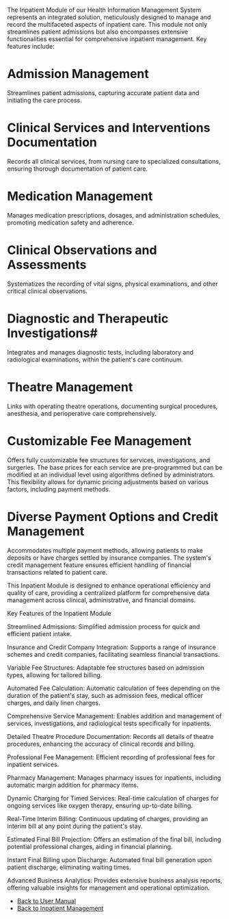The Inpatient Module of our Health Information Management System represents an integrated solution, meticulously designed to manage and record the multifaceted aspects of inpatient care. This module not only streamlines patient admissions but also encompasses extensive functionalities essential for comprehensive inpatient management. Key features include:

# Admission Management
Streamlines patient admissions, capturing accurate patient data and initiating the care process.

# Clinical Services and Interventions Documentation
Records all clinical services, from nursing care to specialized consultations, ensuring thorough documentation of patient care.

# Medication Management
Manages medication prescriptions, dosages, and administration schedules, promoting medication safety and adherence.

# Clinical Observations and Assessments
Systematizes the recording of vital signs, physical examinations, and other critical clinical observations.

# Diagnostic and Therapeutic Investigations# 
Integrates and manages diagnostic tests, including laboratory and radiological examinations, within the patient's care continuum.

# Theatre Management
Links with operating theatre operations, documenting surgical procedures, anesthesia, and perioperative care comprehensively.

# Customizable Fee Management
Offers fully customizable fee structures for services, investigations, and surgeries. The base prices for each service are pre-programmed but can be modified at an individual level using algorithms defined by administrators. This flexibility allows for dynamic pricing adjustments based on various factors, including payment methods.

# Diverse Payment Options and Credit Management
Accommodates multiple payment methods, allowing patients to make deposits or have charges settled by insurance companies. The system's credit management feature ensures efficient handling of financial transactions related to patient care.

This Inpatient Module is designed to enhance operational efficiency and quality of care, providing a centralized platform for comprehensive data management across clinical, administrative, and financial domains.

Key Features of the Inpatient Module

Streamlined Admissions: Simplified admission process for quick and efficient patient intake.

Insurance and Credit Company Integration: Supports a range of insurance schemes and credit companies, facilitating seamless financial transactions.

Variable Fee Structures: Adaptable fee structures based on admission types, allowing for tailored billing.

Automated Fee Calculation: Automatic calculation of fees depending on the duration of the patient's stay, such as admission fees, medical officer charges, and daily linen charges.

Comprehensive Service Management: Enables addition and management of services, investigations, and radiological tests specifically for inpatients.

Detailed Theatre Procedure Documentation: Records all details of theatre procedures, enhancing the accuracy of clinical records and billing.

Professional Fee Management: Efficient recording of professional fees for inpatient services.

Pharmacy Management: Manages pharmacy issues for inpatients, including automatic margin addition for pharmacy items.

Dynamic Charging for Timed Services: Real-time calculation of charges for ongoing services like oxygen therapy, ensuring up-to-date billing.

Real-Time Interim Billing: Continuous updating of charges, providing an interim bill at any point during the patient's stay.

Estimated Final Bill Projection: Offers an estimation of the final bill, including potential professional charges, aiding in financial planning.

Instant Final Billing upon Discharge: Automated final bill generation upon patient discharge, eliminating waiting times.

Advanced Business Analytics: Provides extensive business analysis reports, offering valuable insights for management and operational optimization.


* [Back to User Manual](https://github.com/hmislk/hmis/wiki/User-Manual)
* [Back to Inpatient Management](https://github.com/hmislk/hmis/wiki/Inward)
